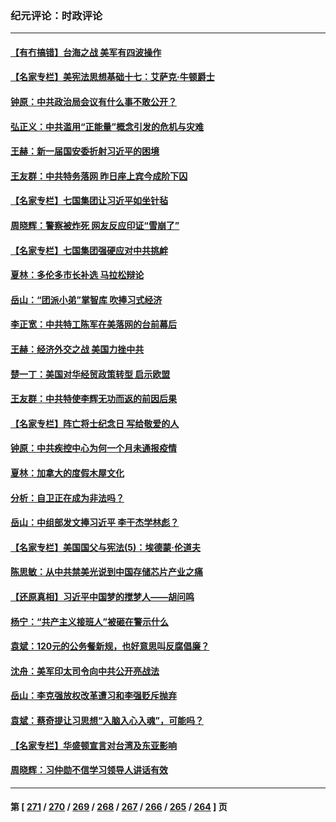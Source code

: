 ### 纪元评论：时政评论
---
#### [【有冇搞错】台海之战 美军有四波操作](../../pages/nsc1025/n14006828.md) 
#### [【名家专栏】美宪法思想基础十七：艾萨克‧牛顿爵士](../../pages/nsc1025/n14005024.md) 
#### [钟原：中共政治局会议有什么事不敢公开？](../../pages/nsc1025/n14006988.md) 
#### [弘正义：中共滥用“正能量”概念引发的危机与灾难](../../pages/nsc1025/n14007089.md) 
#### [王赫：新一届国安委折射习近平的困境](../../pages/nsc1025/n14006984.md) 
#### [王友群：中共特务落网 昨日座上宾今成阶下囚](../../pages/nsc1025/n14006884.md) 
#### [【名家专栏】七国集团让习近平如坐针毡](../../pages/nsc1025/n14006699.md) 
#### [周晓辉：警察被炸死 网友反应印证“雪崩了”](../../pages/nsc1025/n14006713.md) 
#### [【名家专栏】七国集团强硬应对中共挑衅](../../pages/nsc1025/n14006625.md) 
#### [夏林：多伦多市长补选 马拉松辩论](../../pages/nsc1025/n14006826.md) 
#### [岳山：“团派小弟”掌智库 吹捧习式经济](../../pages/nsc1025/n14006622.md) 
#### [李正宽：中共特工陈军在美落网的台前幕后](../../pages/nsc1025/n14006346.md) 
#### [王赫：经济外交之战 美国力挫中共](../../pages/nsc1025/n14006195.md) 
#### [楚一丁：美国对华经贸政策转型 启示欧盟](../../pages/nsc1025/n14005464.md) 
#### [王友群：中共特使李辉无功而返的前因后果](../../pages/nsc1025/n14006197.md) 
#### [【名家专栏】阵亡将士纪念日 写给敬爱的人](../../pages/nsc1025/n14006082.md) 
#### [钟原：中共疾控中心为何一个月未通报疫情](../../pages/nsc1025/n14006156.md) 
#### [夏林：加拿大的度假木屋文化](../../pages/nsc1025/n14004197.md) 
#### [分析：自卫正在成为非法吗？](../../pages/nsc1025/n14005833.md) 
#### [岳山：中组部发文捧习近平 李干杰学林彪？](../../pages/nsc1025/n14005909.md) 
#### [【名家专栏】美国国父与宪法(5)：埃德蒙‧伦道夫](../../pages/nsc1025/n14005023.md) 
#### [陈思敏：从中共禁美光说到中国存储芯片产业之痛](../../pages/nsc1025/n14005791.md) 
#### [【还原真相】习近平中国梦的搅梦人——胡问鸣](../../pages/nsc1025/n14005423.md) 
#### [杨宁：“共产主义接班人”被砸在警示什么](../../pages/nsc1025/n14005445.md) 
#### [袁斌：120元的公务餐新规，也好意思叫反腐倡廉？](../../pages/nsc1025/n14005289.md) 
#### [沈舟：美军印太司令向中共公开亮战法](../../pages/nsc1025/n14005169.md) 
#### [岳山：李克强放权改革遭习和李强贬斥抛弃](../../pages/nsc1025/n14004847.md) 
#### [袁斌：蔡奇提让习思想“入脑入心入魂”，可能吗？](../../pages/nsc1025/n14004963.md) 
#### [【名家专栏】华盛顿宣言对台湾及东亚影响](../../pages/nsc1025/n14003915.md) 
#### [周晓辉：习仲勋不信学习领导人讲话有效](../../pages/nsc1025/n14004705.md) 

---
#### 第 [ [271](./271.md) / [270](./270.md) / [269](./269.md) / [268](./268.md) / [267](./267.md) / [266](./266.md) / [265](./265.md) / [264](./264.md) ] 页
